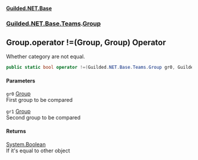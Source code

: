 #### [Guilded.NET.Base](Guilded_NET_Base.md 'Guilded.NET.Base')
### [Guilded.NET.Base.Teams](Guilded_NET_Base.md#Guilded_NET_Base_Teams 'Guilded.NET.Base.Teams').[Group](Group.md 'Guilded.NET.Base.Teams.Group')
## Group.operator !=(Group, Group) Operator
Whether category are not equal.  
```csharp
public static bool operator !=(Guilded.NET.Base.Teams.Group gr0, Guilded.NET.Base.Teams.Group gr1);
```
#### Parameters
<a name='Guilded_NET_Base_Teams_Group_op_Inequality(Guilded_NET_Base_Teams_Group_Guilded_NET_Base_Teams_Group)_gr0'></a>
`gr0` [Group](Group.md 'Guilded.NET.Base.Teams.Group')  
First group to be compared
  
<a name='Guilded_NET_Base_Teams_Group_op_Inequality(Guilded_NET_Base_Teams_Group_Guilded_NET_Base_Teams_Group)_gr1'></a>
`gr1` [Group](Group.md 'Guilded.NET.Base.Teams.Group')  
Second group to be compared
  
#### Returns
[System.Boolean](https://docs.microsoft.com/en-us/dotnet/api/System.Boolean 'System.Boolean')  
If it's equal to other object
